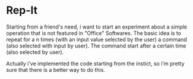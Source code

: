 # Rep-It
Starting from a friend's need, i want to start an experiment about a simple operation that is not featured in "Office" Softwares.
The basic idea is to repeat for a n times (with an input value selected by the user) a command (also selected with input by user).
The command start after a certain time (also selected by user).

Actually i've implemented the code starting from the instict, so i'm pretty sure that there is a better way to do this.

